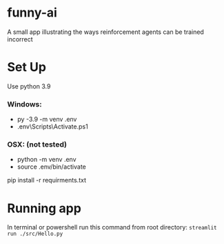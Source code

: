 # funny-ai
A small app illustrating the ways reinforcement agents can be trained incorrect

# Set Up
Use python 3.9

### Windows: 
* py -3.9 -m venv .env
* .env\Scripts\Activate.ps1

### OSX: (not tested)
* python -m venv .env
* source .env/bin/activate


pip install -r requirments.txt

# Running app
In terminal or powershell run this command from root directory:
`streamlit run ./src/Hello.py`